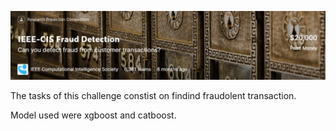 <p align="center">
  <img src="https://github.com/DavideStenner/Kaggle/blob/master/IEEE-CIS%20Fraud%20Detection/image.jpg" />
</p>

The tasks of this challenge constist on findind fraudolent transaction.

Model used were xgboost and catboost.
